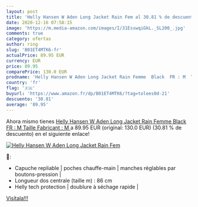 ```yaml
---
layout: post
title: 'Helly Hansen W Aden Long Jacket Rain Fem al 30.81 % de descuento'
date: 2020-12-16 07:58:15
image: 'https://m.media-amazon.com/images/I/31EsswqiGkL._SL200_.jpg'
comments: true
category: ofertas
author: ring
slug: 'B01ET4MTK6-fr'
actualPrice: 89.95 EUR
currency: EUR
price: 89.95
comparePrice: 130.0 EUR
prodname: 'Helly Hansen W Aden Long Jacket Rain Femme  Black  FR : M  Taille Fabricant : M '
country: 'fr'
flag: '🇫🇷'
buyurl: 'https://www.amazon.fr/dp/B01ET4MTK6/?tag=tolees0d-21'
descuento: '30.81'
average: '89.95'
---
```


Ahora mismo tienes [Helly Hansen W Aden Long Jacket Rain Femme  Black  FR : M  Taille Fabricant : M ](https://www.amazon.fr/dp/B01ET4MTK6/?tag=tolees0d-21) a 89.95 EUR (original: 130.0 EUR) (30.81 %  de descuento) en el siguiente enlace!

[![Helly Hansen W Aden Long Jacket Rain Fem](https://m.media-amazon.com/images/I/31EsswqiGkL._SL200_.jpg)](https://www.amazon.fr/dp/B01ET4MTK6/?tag=tolees0d-21)

🔎:

- Capuche repliable | poches chauffe-main | manches réglables par boutons-pression |
- Longueur dos centrale (taille m) : 86 cm
- Helly tech protection | doublure à séchage rapide |

[Visítala!!!](https://www.amazon.fr/dp/B01ET4MTK6/?tag=tolees0d-21)
